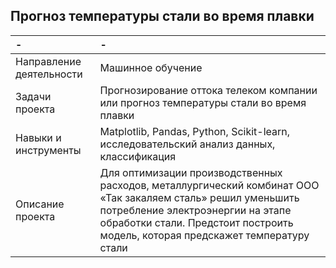 ## Прогноз температуры стали во время плавки
| - | - |
| :-------------------- | :-------------------- |
| Направление деятельности | Машинное обучение |
| Задачи проекта | Прогнозирование оттока телеком компании или прогноз температуры стали во время плавки |
| Навыки и инструменты | Matplotlib, Pandas, Python, Scikit-learn, исследовательский анализ данных, классификация |
| Описание проекта | Для оптимизации производственных расходов, металлургический комбинат ООО «Так закаляем сталь» решил уменьшить потребление электроэнергии на этапе обработки стали. Предстоит построить модель, которая предскажет температуру стали |
